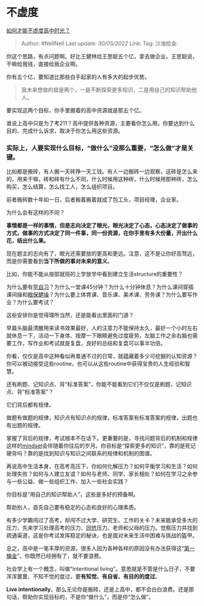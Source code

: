 # 不虚度
[如何才能不虚度高中时光？](https://www.zhihu.com/question/535019177/answer/2507371457)

> Author: #NellNell
> Last update: *30/05/2022*
> Link:
> Tag:
> 沙海拾金:

你这个思路，有点问题啊。好比王健林给王思聪五个亿，拿去做企业。王思聪说，干嘛给我钱，直接给我企业啊。

你有五个亿，要知道比那些白手起家的人有多大的起步优势。

> 我未来想做的就是两个，一是不断探索更多知识，二是用自己的知识帮助他人。

要实现这两个目标，你手里握着的高中资源就是那五个亿。

谁说上高中只是为了考211？高中提供各种资源，主要看你怎么用。你要达到什么目的、完成什么诉求，取决于你怎么用这些资源。

### 实际上，人要实现什么目标，“做什么”没那么重要，“怎么做”才是关键。

比如都是搬砖，有人搬一天砖挣一天工钱。有人一边搬砖一边观察，这砖是怎么来的，用来干嘛，砖和砖有什么不同，什么时候用这种砖，什么时候用那种砖，怎么购买，怎么结算，怎么找工人，怎么组织项目。

前者搬砖数十年如一日，后者搬着搬着就成了包工头，项目经理，企业家。

为什么会有这样的不同？

**事情都是一样的事情，但是志向决定了眼光，眼光决定了心态，心态决定了做事的方式，做事的方式决定了同一件事，同一份资源，在你手里有多大份量，开出什么花，结出什么果。**

现在题主的志向有了，眼光还需要放的更高和更远。注意，这不是让你好高骛远，而是你需要看到**当下所做的事对未来的意义**。

比如，你能不能从按部就班的上学放学中看到建立生活structure的重要性？

为什么要有[早自习](https://www.zhihu.com/search?q=%E6%97%A9%E8%87%AA%E4%B9%A0&search_source=Entity&hybrid_search_source=Entity&hybrid_search_extra=%7B%22sourceType%22%3A%22answer%22%2C%22sourceId%22%3A2507371457%7D)？为什么一堂课45分钟？为什么十分钟休息？为什么课间穿插课间操和[眼保健操](https://www.zhihu.com/search?q=%E7%9C%BC%E4%BF%9D%E5%81%A5%E6%93%8D&search_source=Entity&hybrid_search_source=Entity&hybrid_search_extra=%7B%22sourceType%22%3A%22answer%22%2C%22sourceId%22%3A2507371457%7D)？为什么要上体育课、音乐课、美术课、劳务课？为什么要写作业？为什么要考试？

这些安排你是觉得理所当然，还是能看出里面的门道？

早晨头脑最清醒用来读书效果最好，人的注意力不能保持太久，最好一个小时左右就休息一下，活动一下身体、按摩一下眼睛避免过度疲劳，左脑工作之余右脑也需要工作，写作业和考试就是复盘，良好的总结和复盘可以事半功倍。

你看，仅仅是高中这种看似再普通不过的日常，就蕴藏着多少可挖掘的认知资源？你可以被动接受这些routine，也可以从这些routine中获得宝贵的人生经验和智慧。

还有刷题、记知识点、背“标准答案”，你能不能看到它们不仅仅是刷题、记知识点、背“标准答案”？

它们背后都有规律。

做题有做题的规律，知识点有知识点的规律，标准答案有标准答案的规律，出题也有出题的规律。

掌握了背后的规律，考试根本不在话下。更重要的是，寻找问题背后的机制和规律这样的[mindset](https://www.zhihu.com/search?q=mindset&search_source=Entity&hybrid_search_source=Entity&hybrid_search_extra=%7B%22sourceType%22%3A%22answer%22%2C%22sourceId%22%3A2507371457%7D)会伴随着你往后的岁月。你目标是“探索更多的知识”，靠的是死记硬背吗？靠的是找到知识与知识之间联系的规律和机制的图谱。

再说高中生活本身，在高考高压下，你如何化解压力？如何平衡学习和生活？如何处理失败？如何与人建立友谊？如何与老师、同学、家长相处？如何在学习之余参与一些公益、做一些组织工作、加入一些社会实践？

你目标是“用自己的知识帮助人”，这些是多好的预备啊。

帮助别人，首先自己要有稳定的心态和良好的心理素质。

有多少学霸闯过了高考，却闯不过大学、研究生、工作的关卡？未来能承受多大的压力，先来学习处理高考的压力、[同侪](https://www.zhihu.com/search?q=%E5%90%8C%E4%BE%AA&search_source=Entity&hybrid_search_source=Entity&hybrid_search_extra=%7B%22sourceType%22%3A%22answer%22%2C%22sourceId%22%3A2507371457%7D)压力、老师和父母的压力。觉察压力并找到疏通渠道，这是你考试发挥稳定的秘诀，也是面对未来生活中困难与挑战的盔甲。

总之，高中是一笔丰厚的资源，很多人因为各种各样的原因没有办法获得这“[第一桶金](https://www.zhihu.com/search?q=%E7%AC%AC%E4%B8%80%E6%A1%B6%E9%87%91&search_source=Entity&hybrid_search_source=Entity&hybrid_search_extra=%7B%22sourceType%22%3A%22answer%22%2C%22sourceId%22%3A2507371457%7D)”，你既然已经拥有了，就不要浪费。

社会学上有一个概念，叫做“intentional living”。意思就是不管是什么日子，不要浑浑噩噩、不知不觉的度过，要**有知觉、有自省、有目的的度过**。

**Live intentionally**，那么无论你是搬砖，还是上高中，都不会白白浪费。还是那句话，帮助你实现目标的，不是你“做什么”，而是你“怎么做”。
